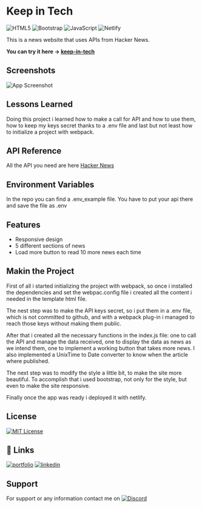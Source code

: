 # Keep in Tech

![HTML5](https://img.shields.io/badge/HTML5-E34F26?style=for-the-badge&logo=html5&logoColor=white)
![Bootstrap](https://img.shields.io/badge/Bootstrap-563D7C?style=for-the-badge&logo=bootstrap&logoColor=white)
![JavaScript](https://img.shields.io/badge/JavaScript-F7DF1E?style=for-the-badge&logo=javascript&logoColor=black)
![Netlify](https://img.shields.io/badge/Netlify-00C7B7?style=for-the-badge&logo=netlify&logoColor=white)

This is a news website that uses APIs from Hacker News.

**You can try it here -> [keep-in-tech]()**
<!--Aggiungere link sito una volta riuscito il deploy -->

## Screenshots

![App Screenshot](https://via.placeholder.com/468x300?text=App+Screenshot+Here)
<!--Fare screenshot e gif una volta riuscito il deploy -->

## Lessons Learned

Doing this project i learned how to make a call for API and how to use them, how
to keep my keys secret thanks to a .env file and last but not least how to
initialize a project with webpack.

## API Reference

All the API you need are here [Hacker News](https://github.com/HackerNews/API)

## Environment Variables

In the repo you can find a .env_example file. You have to put your api there and
save the file as .env

## Features

- Responsive design
- 5 different sections of news
- Load more button to read 10 more news each time

## Makin the Project

First of all i started initializing the project with webpack, so once i
installed the dependencies and set the webpac.config file i created all the
content i needed in the template html file.

The nest step was to make the API keys secret, so i put them in a .env file,
which is not committed to github, and with a webpack plug-in i managed to reach
those keys without making them public.

After that i created all the necessary functions in the index.js file: one to
call the API and manage the data received, one to display the data as news as we
intend them, one to implement a working button that takes more news. I also
implemented a UnixTime to Date converter to know when the article where
published.

The next step was to modify the style a little bit, to make the site more
beautiful. To accomplish that i used bootstrap, not only for the style, but even
to make the site responsive.

Finally once the app was ready i deployed it with netlify.

## License

[![MIT License](https://img.shields.io/badge/License-MIT-green.svg)](https://choosealicense.com/licenses/mit/)

## 🔗 Links

[![portfolio](https://img.shields.io/badge/my_portfolio-000?style=for-the-badge&logo=ko-fi&logoColor=white)](https://mejrimo.github.io/)
[![linkedin](https://img.shields.io/badge/linkedin-0A66C2?style=for-the-badge&logo=linkedin&logoColor=white)](www.linkedin.com/in/mohamed-mejri-925157234)

## Support

For support or any information contact me on
[![Discord](https://img.shields.io/badge/Discord-7289DA?style=for-the-badge&logo=discord&logoColor=white)](https://discordapp.com/users/936580101586423828)
